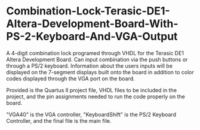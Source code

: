 # Combination-Lock-Terasic-DE1-Altera-Development-Board-With-PS-2-Keyboard-And-VGA-Output
A 4-digit combination lock programed through VHDL for the Terasic DE1 Altera Development Board. Can input combination via the push buttons or through a PS/2 keyboard. Information about the users inputs will be displayed on the 7-segment displays built onto the board in addition to color codes displayed through the VGA port on the board.

Provided is the Quartus II project file, VHDL files to be included in the project, and the pin assignments needed to run the code properly on the board.

"VGA40" is the VGA controller, "KeyboardShift" is the PS/2 Keyboard Controller, and the final file is the main file.
